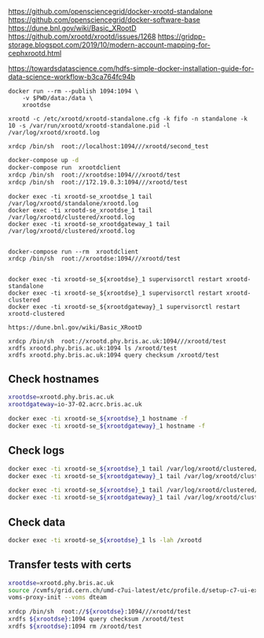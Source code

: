 https://github.com/opensciencegrid/docker-xrootd-standalone
https://github.com/opensciencegrid/docker-software-base
https://dune.bnl.gov/wiki/Basic_XRootD
https://github.com/xrootd/xrootd/issues/1268
https://gridpp-storage.blogspot.com/2019/10/modern-account-mapping-for-cephxrootd.html

https://towardsdatascience.com/hdfs-simple-docker-installation-guide-for-data-science-workflow-b3ca764fc94b

```
docker run --rm --publish 1094:1094 \
    -v $PWD/data:/data \
    xrootdse
```
```
xrootd -c /etc/xrootd/xrootd-standalone.cfg -k fifo -n standalone -k 10 -s /var/run/xrootd/xrootd-standalone.pid -l /var/log/xrootd/xrootd.log
```

```
xrdcp /bin/sh  root://localhost:1094///xrootd/second_test
```

```bash
docker-compose up -d
docker-compose run  xrootdclient
xrdcp /bin/sh  root://xrootdse:1094///xrootd/test
xrdcp /bin/sh  root://172.19.0.3:1094///xrootd/test
```


```
docker exec -ti xrootd-se_xrootdse_1 tail /var/log/xrootd/standalone/xrootd.log
docker exec -ti xrootd-se_xrootdse_1 tail /var/log/xrootd/clustered/xrootd.log
docker exec -ti xrootd-se_xrootdgateway_1 tail /var/log/xrootd/clustered/xrootd.log


docker-compose run --rm  xrootdclient
xrdcp /bin/sh  root://xrootdse:1094///xrootd/test


docker exec -ti xrootd-se_${xrootdse}_1 supervisorctl restart xrootd-standalone
docker exec -ti xrootd-se_${xrootdse}_1 supervisorctl restart xrootd-clustered
docker exec -ti xrootd-se_${xrootdgateway}_1 supervisorctl restart xrootd-clustered
```


```
https://dune.bnl.gov/wiki/Basic_XRootD
```


```
xrdcp /bin/sh  root://xrootd.phy.bris.ac.uk:1094///xrootd/test
xrdfs xrootd.phy.bris.ac.uk:1094 ls /xrootd/test
xrdfs xrootd.phy.bris.ac.uk:1094 query checksum /xrootd/test
```

## Check hostnames

```bash
xrootdse=xrootd.phy.bris.ac.uk
xrootdgateway=io-37-02.acrc.bris.ac.uk

docker exec -ti xrootd-se_${xrootdse}_1 hostname -f
docker exec -ti xrootd-se_${xrootdgateway}_1 hostname -f
```

## Check logs

```bash
docker exec -ti xrootd-se_${xrootdse}_1 tail /var/log/xrootd/clustered/xrootd.log
docker exec -ti xrootd-se_${xrootdgateway}_1 tail /var/log/xrootd/clustered/xrootd.log

docker exec -ti xrootd-se_${xrootdse}_1 tail /var/log/xrootd/clustered/cmsd.log
docker exec -ti xrootd-se_${xrootdgateway}_1 tail /var/log/xrootd/clustered/cmsd.log
```

## Check data

```bash
docker exec -ti xrootd-se_${xrootdse}_1 ls -lah /xrootd
```

## Transfer tests with certs
```bash
xrootdse=xrootd.phy.bris.ac.uk
source /cvmfs/grid.cern.ch/umd-c7ui-latest/etc/profile.d/setup-c7-ui-example.sh
voms-proxy-init --voms dteam

xrdcp /bin/sh  root://${xrootdse}:1094///xrootd/test
xrdfs ${xrootdse}:1094 query checksum /xrootd/test
xrdfs ${xrootdse}:1094 rm /xrootd/test
```
